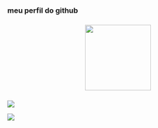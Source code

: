 <h3 align="left">meu perfil do github</h3>

###

<div align="center">
  <img height="150" src="https://64.media.tumblr.com/2bdb4c68e9aeeb9c31874ef02dbfa6d4/tumblr_o6aq1aeESG1s39yzeo1_500.gif"  />
</div>

###

![](https://media.tenor.com/_w6P-DhLs5IAAAAM/finger-wag-noah-lyles.gif)

![](https://media.tenor.com/MCBkr6dWLkUAAAAM/corinthians-rodrigo-garro.gif)

